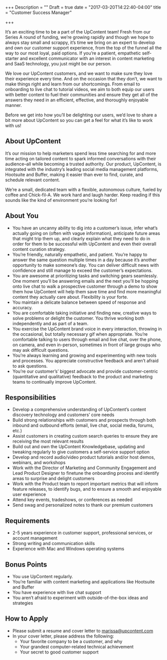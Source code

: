 +++
Description = ""
Draft = true
date = "2017-03-20T14:22:40-04:00"
title = "Customer Success Manager"

+++

It’s an exciting time to be a part of the UpContent team! Fresh from our Series A round of funding, we’re growing rapidly and though we hope to always stay small and scrappy, it’s time we bring on an expert to develop and own our customer support experience, from the top of the funnel all the way to our most loyal, paid options. If you’re a patient, empathetic self-starter and excellent communicator with an interest in content marketing and SaaS technology, you just might be our person.

We love our UpContent customers, and we want to make sure they love their experience every time. And on the occasion that they don’t, we want to make things right and learn from our shortcomings. From email to onboarding to live chat to tutorial videos, we aim to both equip our users with better content to fuel their communities and ensure they get all of the answers they need in an efficient, effective, and thoroughly enjoyable manner.

Before we get into how you’ll be delighting our users, we’d love to share a bit more about UpContent so you can get a feel for what it’s like to work with us!

## About UpContent

It’s our mission to help marketers spend less time searching for and more time acting on tailored content to spark informed conversations with their audience–all while becoming a trusted authority. Our product, UpContent, is integrated with the industry’s leading social media management platforms, Hootsuite and Buffer, making it easier than ever to find, curate, and schedule relevant content.

We’re a small, dedicated team with a flexible, autonomous culture, fueled by coffee and Chick-fil-A. We work hard and laugh harder. Keep reading if this sounds like the kind of environment you’re looking for!

## About You

- You have an uncanny ability to dig into a customer’s issue, infer what’s actually going on (often with vague information), anticipate future areas that might trip them up, and clearly explain what they need to do in order for them to be successful with UpContent and even their overall content curation strategy.
- You’re friendly, naturally empathetic, and patient. You’re happy to answer the same question multiple times in a day because it’s another opportunity to make someone’s day. You can deliver difficult news with confidence and still manage to exceed the customer’s expectations.
- You are awesome at prioritizing tasks and switching gears seamlessly. One moment you’ll be answering emails and the next you’ll be hopping onto live chat to walk a prospective customer through a demo to show them how UpContent will help them save time and find more meaningful content they actually care about. Flexibility is your forte.
- You maintain a delicate balance between speed of response and accuracy.
- You are comfortable taking initiative and finding new, creative ways to solve problems or delight the customer. You thrive working both independently and as part of a team.
- You exercise the UpContent brand voice in every interaction, throwing in the occasional, but totally necessary gif when appropriate. You’re comfortable talking to users through email and live chat, over the phone, on camera, and even in-person, sometimes in front of large groups who may ask difficult questions.
- You’re always learning and growing and experimenting with new tools and processes. You appreciate constructive feedback and aren’t afraid to ask questions.
- You’re our customer’s’ biggest advocate and provide customer-centric (quantitative and qualitative) feedback to the product and marketing teams to continually improve UpContent.

## Responsibilities

- Develop a comprehensive understanding of UpContent’s content discovery technology and customers’ core needs
- Build strong relationships with customers and prospects through both inbound and outbound efforts (email, live chat, social media, forums, etc.)
- Assist customers in creating custom search queries to ensure they are receiving the most relevant results
- Build out and own the UpContent Knowledgebase, updating and tweaking regularly to give customers a self-service support option
- Develop and record audio/video product tutorials and/or host demos, webinars, and workshops
- Work with the Director of Marketing and Community Engagement and Lead Product Designer to finetune the onboarding process and identify areas to surprise and delight customers
- Work with the Product team to report important metrics that will inform feature releases, to identify bugs, and to ensure a smooth and enjoyable user experience
- Attend key events, tradeshows, or conferences as needed
- Send swag and personalized notes to thank our premium customers

## Requirements

- 2-5 years experience in customer support, professional services, or account management
- Strong writing and communication skills
- Experience with Mac and Windows operating systems

## Bonus Points
- You use UpContent regularly.
- You’re familiar with content marketing and applications like Hootsuite and Buffer
- You have experience with live chat support
- You aren’t afraid to experiment with outside-of-the-box ideas and strategies

## How to Apply

- Please submit a resume and cover letter to marissa@upcontent.com
- In your cover letter, please address the following:
    - Your favorite company to be a customer, and why
    - Your grandest computer-related technical achievement
    - Your secret to good customer support

